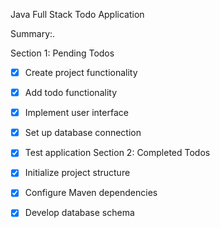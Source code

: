  Java Full Stack Todo Application

Summary:.

Section 1: Pending Todos
- [x]  Create project functionality
- [x] Add todo functionality
- [x]  Implement user interface
- [x] Set up database connection
- [x]  Test application
 Section 2: Completed Todos
- [x] Initialize project structure
- [x] Configure Maven dependencies
- [x] Develop database schema

